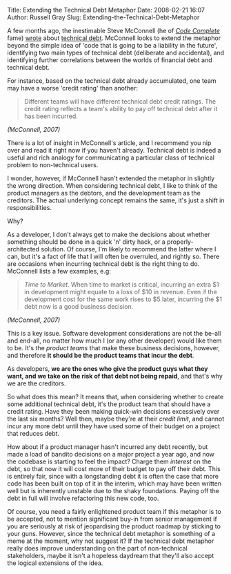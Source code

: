 Title: Extending the Technical Debt Metaphor
Date: 2008-02-21 16:07
Author: Russell Gray
Slug: Extending-the-Technical-Debt-Metaphor

A few months ago, the inestimable Steve McConnell (he of *[Code Complete][1]*
fame)
[wrote][2]
about [technical debt][3]. McConnell
looks to extend the metaphor beyond the simple idea of 'code that is
going to be a liability in the future', identifying two main types of
technical debt (deliberate and accidental), and identifying further
correlations between the worlds of financial debt and technical debt.

For instance, based on the technical debt already accumulated, one team
may have a worse 'credit rating' than another:

> Different teams will have different technical debt credit ratings. The
> credit rating reflects a team's ability to pay off technical debt
> after it has been incurred.
>
<cite>(McConnell, 2007)</cite>

There is a lot of insight in McConnell's article, and I recommend you
nip over and read it right now if you haven't already. Technical debt is
indeed a useful and rich analogy for communicating a particular class of
technical problem to non-technical users.

I wonder, however, if McConnell hasn't extended the metaphor in slightly
the wrong direction. When considering technical debt, I like to think of
the product managers as the debtors, and the development team as the
creditors. The actual underlying concept remains the same, it's just a
shift in responsibilities.

Why?

As a developer, I don't always get to make the decisions about whether
something should be done in a quick 'n' dirty hack, or a
properly-architected solution. Of course, I'm likely to recommend the
latter where I can, but it's a fact of life that I will often be
overruled, and rightly so. There are occasions when incurring technical
debt is the right thing to do. McConnell lists a few examples, e.g:

> *Time to Market*. When time to market is critical, incurring an extra
> $1 in development might equate to a loss of $10 in revenue. Even if
> the development cost for the same work rises to $5 later, incurring
> the $1 debt now is a good business decision.
>
<cite>(McConnell, 2007)</cite>

This is a key issue. Software development considerations are not the
be-all and end-all, no matter how much I (or any other developer) would
like them to be. It's the *product teams* that make these business
decisions, however, and therefore **it should be the product teams that
incur the debt**.

As developers, **we are the ones who give the product guys what they
want, and we take on the risk of that debt not being repaid**, and
that's why we are the creditors.

So what does this mean? It means that, when considering whether to
create some additional technical debt, it's the product team that should
have a credit rating. Have they been making quick-win decisions
excessively over the last six months? Well then, maybe they're at their
*credit limit*, and cannot incur any more debt until they have used some
of their budget on a project that reduces debt.

How about if a product manager hasn't incurred any debt recently, but
made a load of bandito decisions on a major project a year ago, and now
the codebase is starting to feel the impact? Charge them *interest* on
the debt, so that now it will cost more of their budget to pay off their
debt. This is entirely fair, since with a longstanding debt it is often
the case that more code has been built on top of it in the interim,
which may have been written well but is inherently unstable due to the
shaky foundations. Paying off the debt in full will involve refactoring
this new code, too.

Of course, you need a fairly enlightened product team if this metaphor
is to be accepted, not to mention significant buy-in from senior
management if you are seriously at risk of jeopardising the product
roadmap by sticking to your guns. However, since the technical debt
metaphor is something of a meme at the moment, why not suggest it? If
the technical debt metaphor really does improve understanding on the
part of non-technical stakeholders, maybe it isn't a hopeless daydream
that they'll also accept the logical extensions of the idea.


[1]: http://www.amazon.co.uk/Code-Complete-Practical-Handbook-Construction/dp/0735619670/
[2]: http://blogs.construx.com/blogs/stevemcc/archive/2007/11/01/technical-debt-2.aspx
[3]: http://www.martinfowler.com/bliki/TechnicalDebt.html